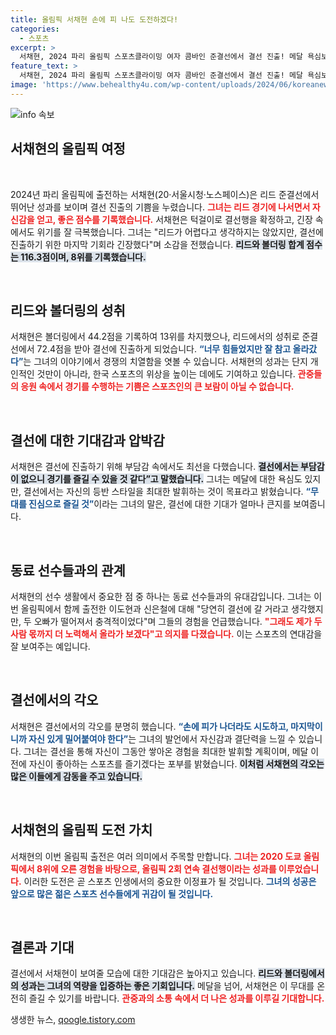 ```yaml
---
title: 올림픽 서채현 손에 피 나도 도전하겠다!
categories:
  - 스포츠
excerpt: >
  서채현, 2024 파리 올림픽 스포츠클라이밍 여자 콤바인 준결선에서 결선 진출! 메달 욕심보다 무대 즐기고 싶다며 자신감 넘치는 각오를 밝혔습니다. 함께 출전한 동료들의 아쉬움 달래며, 결선에서 저력을 발휘할 예정이다.
feature_text: >
  서채현, 2024 파리 올림픽 스포츠클라이밍 여자 콤바인 준결선에서 결선 진출! 메달 욕심보다 무대 즐기고 싶다며 자신감 넘치는 각오를 밝혔습니다. 함께 출전한 동료들의 아쉬움 달래며, 결선에서 저력을 발휘할 예정이다.
image: 'https://www.behealthy4u.com/wp-content/uploads/2024/06/koreanews.jpg'
---
```


<p><img src="https://www.behealthy4u.com/wp-content/uploads/2024/06/koreanews.jpg" alt="info 속보" /></p>

<h2 data-ke-size="size26">서채현의 올림픽 여정</h2>

<p data-ke-size="size16">&nbsp;</p>

<p data-ke-size="size16">2024년 파리 올림픽에 출전하는 서채현(20·서울시청·노스페이스)은 리드 준결선에서 뛰어난 성과를 보이며 결선 진출의 기쁨을 누렸습니다. <b><span style="color: #ee2323;">그녀는 리드 경기에 나서면서 자신감을 얻고, 좋은 점수를 기록했습니다.</span></b> 서채현은 턱걸이로 결선행을 확정하고, 긴장 속에서도 위기를 잘 극복했습니다. 그녀는 "리드가 어렵다고 생각하지는 않았지만, 결선에 진출하기 위한 마지막 기회라 긴장했다"며 소감을 전했습니다. <b><span style="background-color: #21538527;">리드와 볼더링 합계 점수는 116.3점이며, 8위를 기록했습니다.</span></b> </p>

<p data-ke-size="size16">&nbsp;</p>

<h2 data-ke-size="size26">리드와 볼더링의 성취</h2>

<p data-ke-size="size16">서채현은 볼더링에서 44.2점을 기록하여 13위를 차지했으나, 리드에서의 성취로 준결선에서 72.4점을 받아 결선에 진출하게 되었습니다. <b><span style="color: #1a5490;">“너무 힘들었지만 잘 참고 올라갔다”</span></b>는 그녀의 이야기에서 경쟁의 치열함을 엿볼 수 있습니다. 서채현의 성과는 단지 개인적인 것만이 아니라, 한국 스포츠의 위상을 높이는 데에도 기여하고 있습니다. <b><span style="color: #ee2323;">관중들의 응원 속에서 경기를 수행하는 기쁨은 스포츠인의 큰 보람이 아닐 수 없습니다.</span></b></p>

<p data-ke-size="size16">&nbsp;</p>

<h2 data-ke-size="size26">결선에 대한 기대감과 압박감</h2>

<p data-ke-size="size16">서채현은 결선에 진출하기 위해 부담감 속에서도 최선을 다했습니다. <b><span style="background-color: #21538527;">결선에서는 부담감이 없으니 경기를 즐길 수 있을 것 같다”고 말했습니다.</span></b> 그녀는 메달에 대한 욕심도 있지만, 결선에서는 자신의 등반 스타일을 최대한 발휘하는 것이 목표라고 밝혔습니다. <b><span style="color: #1a5490;">“무대를 진심으로 즐길 것”</span></b>이라는 그녀의 말은, 결선에 대한 기대가 얼마나 큰지를 보여줍니다. </p>

<p data-ke-size="size16">&nbsp;</p>

<h2 data-ke-size="size26">동료 선수들과의 관계</h2>

<p data-ke-size="size16">서채현의 선수 생활에서 중요한 점 중 하나는 동료 선수들과의 유대감입니다. 그녀는 이번 올림픽에서 함께 출전한 이도현과 신은철에 대해 "당연히 결선에 갈 거라고 생각했지만, 두 오빠가 떨어져서 충격적이었다"며 그들의 경험을 언급했습니다. <b><span style="color: #ee2323;">"그래도 제가 두 사람 몫까지 더 노력해서 올라가 보겠다"고 의지를 다졌습니다.</span></b> 이는 스포츠의 연대감을 잘 보여주는 예입니다.</p>

<p data-ke-size="size16">&nbsp;</p>

<h2 data-ke-size="size26">결선에서의 각오</h2>

<p data-ke-size="size16">서채현은 결선에서의 각오를 분명히 했습니다. <b><span style="color: #1a5490;">“손에 피가 나더라도 시도하고, 마지막이니까 자신 있게 밀어붙여야 한다”</span></b>는 그녀의 발언에서 자신감과 결단력을 느낄 수 있습니다. 그녀는 결선을 통해 자신이 그동안 쌓아온 경험을 최대한 발휘할 계획이며, 메달 이전에 자신이 좋아하는 스포츠를 즐기겠다는 포부를 밝혔습니다. <b><span style="background-color: #21538527;">이처럼 서채현의 각오는 많은 이들에게 감동을 주고 있습니다.</span></b></p>

<p data-ke-size="size16">&nbsp;</p>

<h2 data-ke-size="size26">서채현의 올림픽 도전 가치</h2>

<p data-ke-size="size16">서채현의 이번 올림픽 출전은 여러 의미에서 주목할 만합니다. <b><span style="color: #ee2323;">그녀는 2020 도쿄 올림픽에서 8위에 오른 경험을 바탕으로, 올림픽 2회 연속 결선행이라는 성과를 이루었습니다.</span></b> 이러한 도전은 곧 스포츠 인생에서의 중요한 이정표가 될 것입니다. <b><span style="color: #1a5490;">그녀의 성공은 앞으로 많은 젊은 스포츠 선수들에게 귀감이 될 것입니다.</span></b></p>

<p data-ke-size="size16">&nbsp;</p>

<h2 data-ke-size="size26">결론과 기대</h2>

<p data-ke-size="size16">결선에서 서채현이 보여줄 모습에 대한 기대감은 높아지고 있습니다. <b><span style="background-color: #21538527;">리드와 볼더링에서의 성과는 그녀의 역량을 입증하는 좋은 기회입니다.</span></b> 메달을 넘어, 서채현은 이 무대를 온전히 즐길 수 있기를 바랍니다. <b><span style="color: #ee2323;">관중과의 소통 속에서 더 나은 성과를 이루길 기대합니다.</span></b></p>
생생한 뉴스, <a href="https://qoogle.tistory.com" rel="dofollow">qoogle.tistory.com</a>


